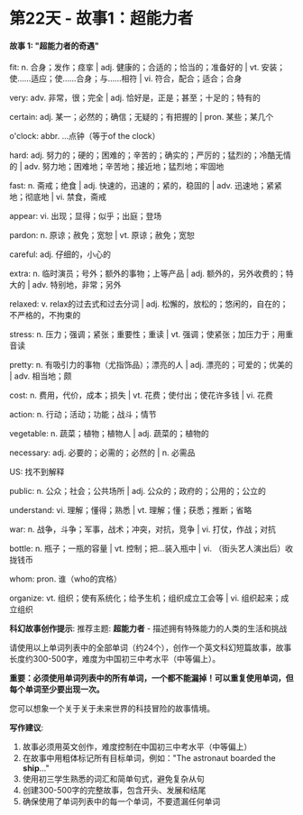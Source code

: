 # 第22天 - 故事1：超能力者

#### 故事 1: "超能力者的奇遇"

fit: n. 合身；发作；痉挛 | adj. 健康的；合适的；恰当的；准备好的 | vt. 安装；使……适应；使……合身；与……相符 | vi. 符合，配合；适合；合身

very: adv. 非常，很；完全 | adj. 恰好是，正是；甚至；十足的；特有的

certain: adj. 某一；必然的；确信；无疑的；有把握的 | pron. 某些；某几个

o'clock: abbr. …点钟（等于of the clock）

hard: adj. 努力的；硬的；困难的；辛苦的；确实的；严厉的；猛烈的；冷酷无情的 | adv. 努力地；困难地；辛苦地；接近地；猛烈地；牢固地

fast: n. 斋戒；绝食 | adj. 快速的，迅速的；紧的，稳固的 | adv. 迅速地；紧紧地；彻底地 | vi. 禁食，斋戒

appear: vi. 出现；显得；似乎；出庭；登场

pardon: n. 原谅；赦免；宽恕 | vt. 原谅；赦免；宽恕

careful: adj. 仔细的，小心的

extra: n. 临时演员；号外；额外的事物；上等产品 | adj. 额外的，另外收费的；特大的 | adv. 特别地，非常；另外

relaxed: v. relax的过去式和过去分词 | adj. 松懈的，放松的；悠闲的，自在的；不严格的，不拘束的

stress: n. 压力；强调；紧张；重要性；重读 | vt. 强调；使紧张；加压力于；用重音读

pretty: n. 有吸引力的事物（尤指饰品）；漂亮的人 | adj. 漂亮的；可爱的；优美的 | adv. 相当地；颇

cost: n. 费用，代价，成本；损失 | vt. 花费；使付出；使花许多钱 | vi. 花费

action: n. 行动；活动；功能；战斗；情节

vegetable: n. 蔬菜；植物；植物人 | adj. 蔬菜的；植物的

necessary: adj. 必要的；必需的；必然的 | n. 必需品

US: 找不到解释

public: n. 公众；社会；公共场所 | adj. 公众的；政府的；公用的；公立的

understand: vi. 理解；懂得；熟悉 | vt. 理解；懂；获悉；推断；省略

war: n. 战争，斗争；军事，战术；冲突，对抗，竞争 | vi. 打仗，作战；对抗

bottle: n. 瓶子；一瓶的容量 | vt. 控制；把…装入瓶中 | vi. （街头艺人演出后）收拢钱币

whom: pron. 谁（who的宾格）

organize: vt. 组织；使有系统化；给予生机；组织成立工会等 | vi. 组织起来；成立组织

**科幻故事创作提示**:
推荐主题: **超能力者** - 描述拥有特殊能力的人类的生活和挑战

请使用以上单词列表中的全部单词（约24个），创作一个英文科幻短篇故事，故事长度约300-500字，难度为中国初三中考水平（中等偏上）。

**重要：必须使用单词列表中的所有单词，一个都不能漏掉！可以重复使用单词，但每个单词至少要出现一次。**

您可以想象一个关于关于未来世界的科技冒险的故事情境。

**写作建议**: 
1. 故事必须用英文创作，难度控制在中国初三中考水平（中等偏上）
2. 在故事中用粗体标记所有目标单词，例如："The astronaut boarded the **ship**..."
3. 使用初三学生熟悉的词汇和简单句式，避免复杂从句
4. 创建300-500字的完整故事，包含开头、发展和结尾
5. 确保使用了单词列表中的每一个单词，不要遗漏任何单词
